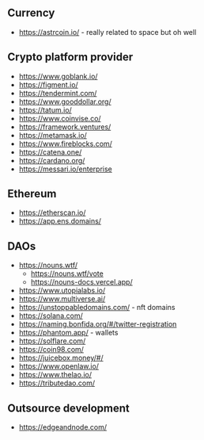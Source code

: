 

## Currency
* https://astrcoin.io/ - really related to space but oh well


## Crypto platform provider
* https://www.goblank.io/
* https://figment.io/
* https://tendermint.com/
* https://www.gooddollar.org/
* https://tatum.io/
* https://www.coinvise.co/
* https://framework.ventures/
* https://metamask.io/
* https://www.fireblocks.com/
* https://catena.one/
* https://cardano.org/
* https://messari.io/enterprise

## Ethereum
* https://etherscan.io/
* https://app.ens.domains/


## DAOs
* https://nouns.wtf/
    * https://nouns.wtf/vote
    * https://nouns-docs.vercel.app/
* https://www.utopialabs.io/
* https://www.multiverse.ai/
* https://unstoppabledomains.com/ - nft domains
* https://solana.com/
* https://naming.bonfida.org/#/twitter-registration
* https://phantom.app/ - wallets
* https://solflare.com/
* https://coin98.com/
* https://juicebox.money/#/
* https://www.openlaw.io/
* https://www.thelao.io/
* https://tributedao.com/

## Outsource development
* https://edgeandnode.com/ 